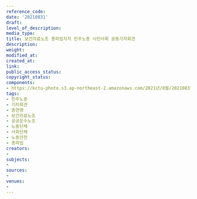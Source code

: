 ```yaml
---
reference_code: 
date: '20210831'
draft: 
level_of_description: 
media_type: 
title: 보건의료노조 총파업지지 민주노총 시민사회 공동기자회견
description: 
weight: 
modified_at: 
created_at: 
link: 
public_access_status: 
copyright_status: 
components:
- https://kctu-photo.s3.ap-northeast-2.amazonaws.com/2021년/8월/20210831-보건의료노조+총파업지지+민주노총+시민사회+공동기자회견_민주노총_기자회견_총연맹_보건의료노조_공공운수노조_노동단체_사회단체_노동안전_총파업/_1D20513.jpg
tags:
- 민주노총
- 기자회견
- 총연맹
- 보건의료노조
- 공공운수노조
- 노동단체
- 사회단체
- 노동안전
- 총파업
creators:
- 
subjects:
- 
sources:
- 
venues:
- 
---
```

